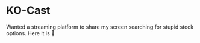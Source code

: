 # KO-Cast
Wanted a streaming platform to share my screen searching for stupid stock options. Here it is 🚀
